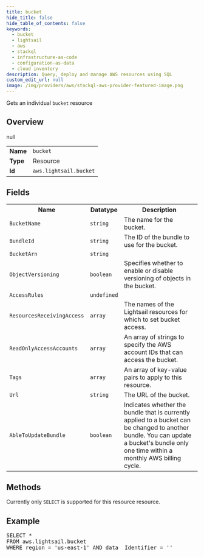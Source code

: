 ```yaml
---
title: bucket
hide_title: false
hide_table_of_contents: false
keywords:
  - bucket
  - lightsail
  - aws
  - stackql
  - infrastructure-as-code
  - configuration-as-data
  - cloud inventory
description: Query, deploy and manage AWS resources using SQL
custom_edit_url: null
image: /img/providers/aws/stackql-aws-provider-featured-image.png
---
```

Gets an individual <code>bucket</code> resource

## Overview
<table><tbody>
<tr><td><b>Name</b></td><td><code>bucket</code></td></tr>
<tr><td><b>Type</b></td><td>Resource</td></tr>
null
<tr><td><b>Id</b></td><td><code>aws.lightsail.bucket</code></td></tr>
</tbody></table>

## Fields
<table><tbody>
<tr><th>Name</th><th>Datatype</th><th>Description</th></tr>
<tr><td><code>BucketName</code></td><td><code>string</code></td><td>The name for the bucket.</td></tr><tr><td><code>BundleId</code></td><td><code>string</code></td><td>The ID of the bundle to use for the bucket.</td></tr><tr><td><code>BucketArn</code></td><td><code>string</code></td><td></td></tr><tr><td><code>ObjectVersioning</code></td><td><code>boolean</code></td><td>Specifies whether to enable or disable versioning of objects in the bucket.</td></tr><tr><td><code>AccessRules</code></td><td><code>undefined</code></td><td></td></tr><tr><td><code>ResourcesReceivingAccess</code></td><td><code>array</code></td><td>The names of the Lightsail resources for which to set bucket access.</td></tr><tr><td><code>ReadOnlyAccessAccounts</code></td><td><code>array</code></td><td>An array of strings to specify the AWS account IDs that can access the bucket.</td></tr><tr><td><code>Tags</code></td><td><code>array</code></td><td>An array of key-value pairs to apply to this resource.</td></tr><tr><td><code>Url</code></td><td><code>string</code></td><td>The URL of the bucket.</td></tr><tr><td><code>AbleToUpdateBundle</code></td><td><code>boolean</code></td><td>Indicates whether the bundle that is currently applied to a bucket can be changed to another bundle. You can update a bucket's bundle only one time within a monthly AWS billing cycle.</td></tr>
</tbody></table>

## Methods
Currently only <code>SELECT</code> is supported for this resource resource.

## Example
<pre>
SELECT * 
FROM aws.lightsail.bucket
WHERE region = 'us-east-1' AND data__Identifier = '<BucketName>'
</pre>
